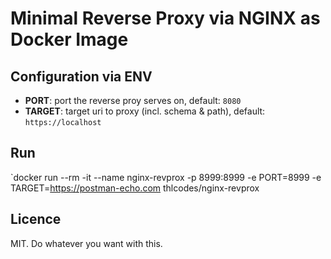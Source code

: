# Minimal Reverse Proxy via NGINX as Docker Image

## Configuration via ENV

- __PORT__: port the reverse proy serves on, default: `8080`
- __TARGET__: target uri to proxy (incl. schema & path), default: `https://localhost`

## Run

`docker run --rm -it --name nginx-revprox -p 8999:8999  -e PORT=8999 -e TARGET=https://postman-echo.com thlcodes/nginx-revprox

## Licence

MIT. Do whatever you want with this.